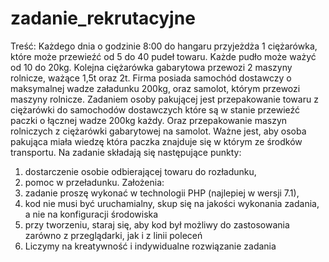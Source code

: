 # zadanie_rekrutacyjne

Treść:
Każdego dnia o godzinie 8:00 do hangaru przyjeżdża 1 ciężarówka, które może przewieźć od 5 do
40 pudeł towaru. Każde pudło może ważyć od 10 do 20kg. Kolejna ciężarówka gabarytowa
przewozi 2 maszyny rolnicze, ważące 1,5t oraz 2t.
Firma posiada samochód dostawczy o maksymalnej wadze załadunku 200kg, oraz samolot, którym
przewozi maszyny rolnicze.
Zadaniem osoby pakującej jest przepakowanie towaru z ciężarówki do samochodów dostawczych
które są w stanie przewieźć paczki o łącznej wadze 200kg każdy. Oraz przepakowanie maszyn
rolniczych z ciężarówki gabarytowej na samolot. Ważne jest, aby osoba pakująca miała wiedzę
która paczka znajduje się w którym ze środków transportu.
Na zadanie składają się następujące punkty:
1. dostarczenie osobie odbierającej towaru do rozładunku,
2. pomoc w przeładunku.
Założenia:
1. zadanie proszę wykonać w technologii PHP (najlepiej w wersji 7.1),
2. kod nie musi być uruchamialny, skup się na jakości wykonania zadania, a nie na konfiguracji
środowiska
3. przy tworzeniu, staraj się, aby kod był możliwy do zastosowania zarówno z przeglądarki, jak i z
linii poleceń
4. Liczymy na kreatywność i indywidualne rozwiązanie zadania
